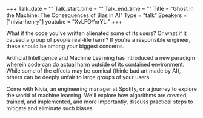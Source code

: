+++
Talk_date = ""
Talk_start_time = ""
Talk_end_time = ""
Title = "Ghost in the Machine: The Consequences of Bias in AI"
Type = "talk"
Speakers = ["nivia-henry"]
youtube = "XvLFOYnrYLI"
+++

What if the code you’ve written alienated some of its users? Or what if it caused a group of people real-life harm? If you're a responsible engineer, these should be among your biggest concerns.

Artificial Intelligence and Machine Learning has introduced a new paradigm wherein code can do actual harm outside of its contained environment. While some of the effects may be comical (think: bad art made by AI), others can be deeply unfair to large groups of your users.

Come with Nivia, an engineering manager at Spotify, on a journey to explore the world of machine learning. We'll explore how algorithms are created, trained, and implemented, and more importantly, discuss practical steps to mitigate and eliminate such biases.
